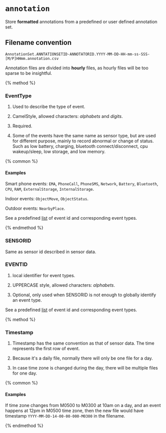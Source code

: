 # `annotation`

Store **formatted** annotations from a predefined or user defined annotation set.

## Filename convention

```
AnnotationSet.ANNTATIONSETID-ANNOTATORID.YYYY-MM-DD-HH-mm-ss-SSS-[M/P]HHmm.annotation.csv
```

Annotation files are divided into **hourly** files, as hourly files will be too sparse to be insightful.



{% method %}

### EventType



1. Used to describe the type of event.



2. CamelStyle, allowed characters: *alphabets* and *digits*.



3. Required.



4. Some of the events have the same name as sensor type, but are used for different purpose, mainly to record abnormal or change of status. Such as low battery, charging, bluetooth connect/disconnect, cpu wakeup/sleep, low storage, and low memory.



{% common %}



#### Examples



Smart phone events: `EMA`, `PhoneCall`, `PhoneSMS`, `Network`, `Battery`, `Bluetooth`, `CPU`, `RAM`, `ExternalStorage`, `InternalStorage`.



Indoor events: `ObjectMove`, `ObjectStatus`.



Outdoor events: `NearbyPlace`.



See a predefined [list](#) of event id and corresponding event types.



{% endmethod %}



### SENSORID



Same as sensor id described in sensor data.



### EVENTID



1. local identifier for event types.



2. UPPERCASE style, allowed characters: *alphabets*.



3. Optional, only used when SENSORID is not enough to globally identify an event type.



See a predefined [list](#) of event id and corresponding event types.



{% method %}



### Timestamp



1. Timestamp has the same convention as that of sensor data. The time represents the first row of event.



2. Because it's a daily file, normally there will only be one file for a day.



3. In case time zone is changed during the day, there will be multiple files for one day.



{% common %}



#### Examples



If time zone changes from M0500 to M0300 at 10am on a day, and an event happens at 12pm in M0500 time zone, then the new file would have timestamp `YYYY-MM-DD-14-00-00-000-M0300` in the filename.







{% endmethod %}








